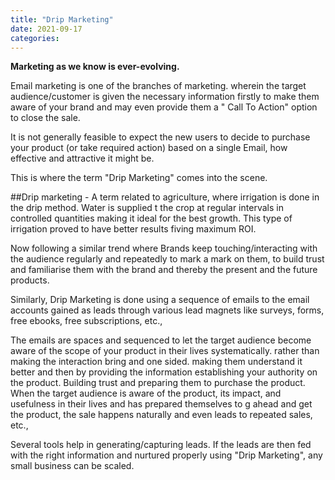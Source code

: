 ```yaml
---
title: "Drip Marketing"
date: 2021-09-17
categories:
---
```


**Marketing as we know is ever-evolving.**

Email marketing is one of the branches of marketing. wherein the target audience/customer is given the necessary information firstly to make them aware of your brand and may even provide them a " Call To Action" option to close the sale.

It is not generally feasible to expect the new users to decide to purchase your product (or take required action) based on a single Email, how effective and attractive it might be.

This is where the term "Drip Marketing" comes into the scene.

##Drip marketing - 
A term related to agriculture, where irrigation is done in the drip method. Water is supplied t the crop at regular intervals in controlled quantities making it ideal for the best growth. This type of irrigation proved to have better results fiving maximum ROI.

Now following a similar trend where Brands keep touching/interacting with the audience regularly and repeatedly to mark a mark on them, to build trust and familiarise them with the brand and thereby the present and the future products.

Similarly, Drip Marketing is done using a sequence of emails to the email accounts gained as leads through various lead magnets like surveys, forms, free ebooks, free subscriptions, etc., 

The emails are spaces and sequenced to let the target audience become aware of the scope of your product in their lives systematically. rather than making the interaction bring and one sided. making them understand it better and then by providing the information establishing your authority on the product. Building trust and preparing them to purchase the product. When the target audience is aware of the product, its impact, and usefulness in their lives and has prepared themselves to g ahead and get the product, the sale happens naturally and even leads to repeated sales, etc.,

Several tools help in generating/capturing leads. If the leads are then fed with the right information and nurtured properly using "Drip Marketing", any small business can be scaled.

